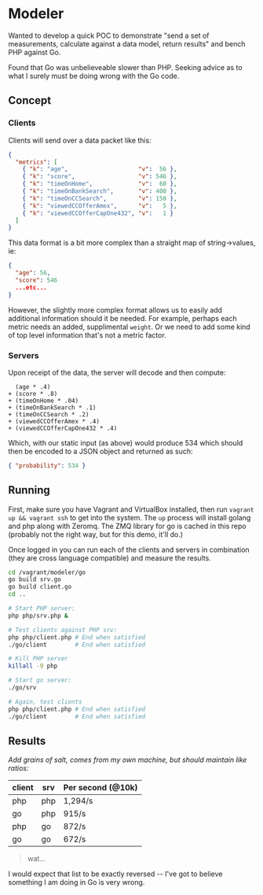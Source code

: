 # Modeler

Wanted to develop a quick POC to demonstrate "send a set of measurements, 
calculate against a data model, return results" and bench PHP against Go.

Found that Go was unbelieveable slower than PHP. Seeking advice as to what
I surely must be doing wrong with the Go code.

## Concept

### Clients

Clients will send over a data packet like this:

```json
{
  "metrics": [
    { "k": "age",                    "v":  56 },
    { "k": "score",                  "v": 546 },
    { "k": "timeOnHome",             "v":  60 },
    { "k": "timeOnBankSearch",       "v": 400 },
    { "k": "timeOnCCSearch",         "v": 150 },
    { "k": "viewedCCOfferAmex",      "v":   5 },
    { "k": "viewedCCOfferCapOne432", "v":   1 }
  ]
}
```

This data format is a bit more complex than a straight map of string->values, ie:

```json
{
  "age": 56,
  "score": 546
  ...etc...
}
```

However, the slightly more complex format allows us to easily add additional
information should it be needed. For example, perhaps each metric needs an
added, supplimental `weight`. Or we need to add some kind of top level
information that's not a metric factor.

### Servers

Upon receipt of the data, the server will decode and then compute:

```
  (age * .4)
+ (score * .8)
+ (timeOnHome * .04)
+ (timeOnBankSearch * .1)
+ (timeOnCCSearch * .2)
+ (viewedCCOfferAmex * .4)
+ (viewedCCOfferCapOne432 * .4)
```

Which, with our static input (as above) would produce 534 which should then
be encoded to a JSON object and returned as such:

```json
{ "probability": 534 }
```

## Running

First, make sure you have Vagrant and VirtualBox installed, then run 
`vagrant up && vagrant ssh` to get into the system. The `up` process
will install golang and php along with Zeromq. The ZMQ library for go
is cached in this repo (probably not the right way, but for this demo,
it'll do.)

Once logged in you can run each of the clients and servers in 
combination (they are cross language compatible) and measure the results.

```bash
cd /vagrant/modeler/go
go build srv.go
go build client.go
cd ..

# Start PHP server:
php php/srv.php &

# Test clients against PHP srv:
php php/client.php # End when satisfied
./go/client        # End when satisfied

# Kill PHP server
killall -9 php

# Start go server:
./go/srv

# Again, test clients
php php/client.php # End when satisfied
./go/client        # End when satisfied
```

## Results

_Add grains of salt, comes from my own machine, but should maintain 
like ratios:_

| client | srv | Per second (@10k) |
| --- | --- | ------- |
| php | php | 1,294/s |
| go  | php |   915/s |
| php | go  |   872/s |
| go  | go  |   672/s |

> wat...

I would expect that list to be exactly reversed -- I've got to believe 
something I am doing in Go is very wrong.